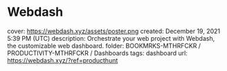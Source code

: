 # Webdash

cover: https://webdash.xyz/assets/poster.png
created: December 19, 2021 5:39 PM (UTC)
description: Orchestrate your web project with Webdash, the customizable web dashboard.
folder: BOOKMRKS-MTHRFCKR / PRODUCTIVITY-MTHRFCKR / Dashboards
tags: dashboard
url: https://webdash.xyz/?ref=producthunt